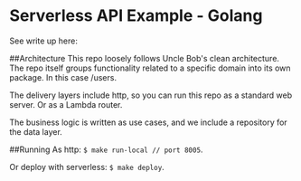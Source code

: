 # Serverless API Example - Golang

See write up here:

##Architecture
This repo loosely follows Uncle Bob's clean architecture. The repo itself groups functionality related to a specific domain into its own package. In this case /users.

The delivery layers include http, so you can run this repo as a standard web server. Or as a Lambda router.

The business logic is written as use cases, and we include a repository for the data layer.

##Running
As http: `$ make run-local // port 8005`.

Or deploy with serverless: `$ make deploy`.

